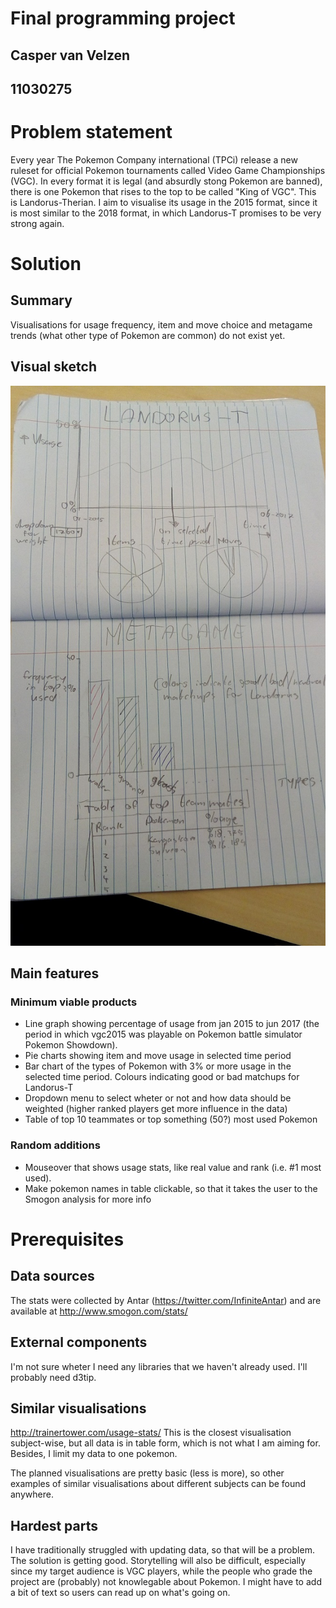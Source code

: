# Final programming project

## Casper van Velzen
## 11030275

# Problem statement

Every year The Pokemon Company international (TPCi) release a new ruleset for official Pokemon tournaments called Video Game Championships (VGC). In every format it is legal (and absurdly stong Pokemon are banned), there is one Pokemon that rises to the top to be called "King of VGC". This is Landorus-Therian. I aim to visualise its usage in the 2015 format, since it is most similar to the 2018 format, in which Landorus-T promises to be very strong again.

# Solution

## Summary

Visualisations for usage frequency, item and move choice and metagame trends (what other type of Pokemon are common) do not exist yet.

## Visual sketch

![](doc/sketch2.jpg)

## Main features

### Minimum viable products

- Line graph showing percentage of usage from jan 2015 to jun 2017 (the period in which vgc2015 was playable on Pokemon battle simulator Pokemon Showdown).
- Pie charts showing item and move usage in selected time period
- Bar chart of the types of Pokemon with 3% or more usage in the selected time period. Colours indicating good or bad matchups for Landorus-T
- Dropdown menu to select wheter or not and how data should be weighted (higher ranked players get more influence in the data)
- Table of top 10 teammates or top something (50?) most used Pokemon

### Random additions

- Mouseover that shows usage stats, like real value and rank (i.e. #1 most used).
- Make pokemon names in table clickable, so that it takes the user to the Smogon analysis for more info

# Prerequisites

## Data sources

The stats were collected by Antar (https://twitter.com/InfiniteAntar) and are available at http://www.smogon.com/stats/

## External components

I'm not sure wheter I need any libraries that we haven't already used. I'll probably need d3tip.

## Similar visualisations

http://trainertower.com/usage-stats/ This is the closest visualisation subject-wise, but all data is in table form, which is not what I am aiming for. Besides, I limit my data to one pokemon.

The planned visualisations are pretty basic (less is more), so other examples of similar visualisations about different subjects can be found anywhere.

## Hardest parts

I have traditionally struggled with updating data, so that will be a problem. The solution is getting good.
Storytelling will also be difficult, especially since my target audience is VGC players, while the people who grade the project are (probably) not knowlegable about Pokemon. I might have to add a bit of text so users can read up on what's going on.